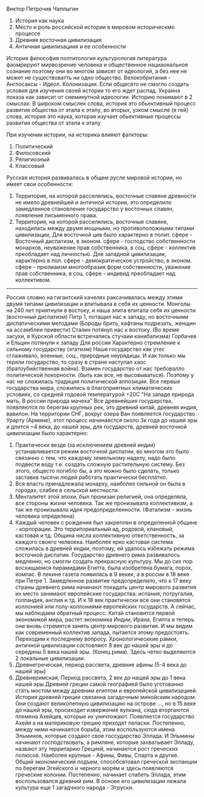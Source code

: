 Виктор Петрочив Чаплыгин

1. История как наука
2. Место и роль российской истории в мировом историческмо процессе
3. Древняя восточная цивилизация
4. Античная цивилизациия и ее особенности

История философия полтитология культурология литература  фаомрируют мирвозрение человека и общественное нациаональное сознание
поэтому они во многом зависят от идеологий, а без нее не может не существоватть ни одно общество.
Велокобритания - Англосаксы - Идеол. Колонизации.
Если общесвто не смогло создать условия для изучения своей истории то его ждет распад. Украина показа как зависит от сиеминутной идеологии.
Историю понимают в 2 смыслах: В широком смыслек слова, история это обьективный процесс развития общества от этапа к этапу, во вторых, узком смысле (я гей) слова, история это наука, которая изучает обьективные процессы развития общества от этапа к этапу

При изучении истории, на историка влияют фаткторы:
1. Политический
2. Филосовский
3. Религиозный
4. Классовый

Русская история развивалась в общем русле мировой истории, но имеет свои особенности:
1. Территория, на которой расселялись, восточные славяне древности не имело древнейшей и античной истории, это определило замедленное становление государство у восточных славян, появление письменного права.
2. Территория, на которой расселялись, восточные славяне, находилась между двумя мощными, но противоположными типами цивилизации, Для восточной цив было характерно в полит. сфере - Восточный диспатизм, в эконом. сфере - господство собственности монархов, неуважение прав собственника, в соц. сфере - коллектив преобладает над личностью. Для западной цивилизации, характерно в пол. сфере - демократическое устройство, в эконом. сфере - прюлиаизм многообразия форм  собственности, уважение прав собственника, в соц. сфере - индивид преобладает над коллективом.
-------------------------
Россия словно на гигантский качелях раксачивалась между этими двумя типами цивилизации и впитывала в себя их ценности. Монголы на 240 лет приятнули в востоку, и наша элита впитала себя их ценности (восточный диспатизм)
Петр 1, потащил нас к западу, но восточными диспатическими методами (Бороды брить, кафтаны подрезать, женщин на ассамблеи привести)
Сталин потянул нас к востоку.
(Во время засухи, в Курской области встречались стучаии канибализма)
Горбачев и Ельцин потянули к западу
Для россии Характерно стремление к сильному государству (этатизм)
Наше государство как утес сглаживало, военные, соц., природные неурядицы. И как только мы теряли государство, то сразу в стране наступал хаос (братоубийственная война). Взамен государство от нас требовалло политической покорности. (быть как все, не высовываться). Поэтому у нас не сложилась традиция политической аппозиции.
Все первые государства мира, сложились в благоприятных климатических условиях, со средней годовой температурой +20С
"На западе природа мать, В россии природа мачеха"
Все древнейшия государства, появляются по берегам крупных рек, это древний китай, древняя индия, вавилон. На территории СНГ, вокруг озера Ван появляется государство Урарту (Армяне), этот процесс начинаестся около 3к года до нашей эры и длится ~4 века, до нашей эры, для государств, древней восточной цивилизации было характерно:
1. Практически везде (за исключением древней индии) устанавливается режим восточной диспатии, во многом это было связанно с тем, что каждому земельному наделу, надо было подвести воду т.е. создать сложную растительную систему. Без этого, общесто погибло бы, а это можно было сделать, только заставив тысячи людей работать практически бесплатно.
2. Вся власть принадлежала монарху, наиболее сильной он была в городах, слабее в сельской местности.
3. Менталитет этой эпохи, был пронизан религией, она определяла, все стороны жизни человека. Так же пронизывала коллективизм, а так же пронизывала идея предопределенности. (Фатализм - жизнь человека определена)
4. Каждый человек с рождения был закреплен в определенной общине - корпорации. Это территориальный ад, родовой, клановый, кастовая и тд. Община нисла коллективную ответственность, за каждого своего челвоека. Наиболее ярко кастовая система сложилась в древней индии, поэтому, ей удалось избежать режима восточной диспатии.
Государство древнего рима развивалось медленно, но смогли создать прекрасную культуру. Мы до сих пор восхищаемся пирамидами Египта, была изобретена бумага, порох, компас. В пекине газета появилась в 9 векек, а в россии в 18 веке при Петре 1. Замедленное развитие предопределило, что к 17 веку страны древнего рима начинают покидать центр мирового развития их место занимают европейские государства: испания, потругалия, голландия, англия и тд. И к 18 век практически все они становятся коллонией или полу-коллониями европейских государств. А сейчас, мы наблюдаем обратный процесс. Китай становится первой экономикой мира, растет экономика Индии, Ирана, Египта и теперь они вновь стремятся занять центр мирового развития. И мы видим как современный коллектив запада, пытается этому предостоять.
Переходим к последнему вопросу.
Хронологическкие рамки, античной цивилизации состовляют 8 век до нашей эры и до середины 5 века нашей эры. (Конец рима).
Здесь четко выделяются 2 локальные цивилизации:
1. Древнегреческая, период рассвета, древние афины (5-4 века до нашей эры)
2. Древнеримская, Период рассвета, 2 век до нащей эры до 1 века нашей эры
Древней греции самой географией было уготованно стать мостом между древним египтом и европейской цивилизацией. История древней греции связанна загадочным минойским народом. Они создают великолепную цивилизацию на острове ..., но в 15 веке до нашей эры, просиходит извержение вулкана, сюда вторгаются племена Ахейцев, которые их уничтожают. Появляется государство Ахейя а на материковую грецию приходят пеласки. Постепенно, между ними начинается борьба, этим воспользуются имена Эльминов, которые создают свое госсударство Эллада. И Эльмины начинают господствовать, а римляне, которые захватывает Элладу, назвают эту территарию Грецией, начинается рост греческих полюсов. Наиболее крупные - Афины, Фивы, Спарта и другие. Общий экономический подъем, способсвтовал греческой экспанции по берегам Эгейского и черного морям и здесь появляются греческие колонии. Постепенно, начинает слабеть Эллада, этим воспользовался древний рим. В основе его цивилизации лежала культура еще 1 загадчного народа - Этруски.